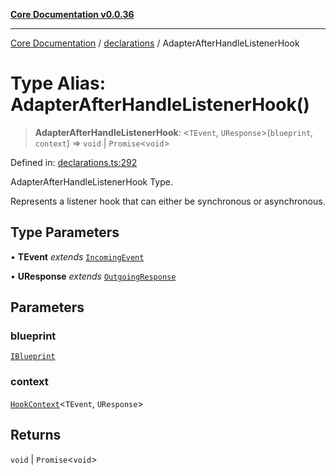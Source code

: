 [**Core Documentation v0.0.36**](../../README.md)

***

[Core Documentation](../../modules.md) / [declarations](../README.md) / AdapterAfterHandleListenerHook

# Type Alias: AdapterAfterHandleListenerHook()

> **AdapterAfterHandleListenerHook**: \<`TEvent`, `UResponse`\>(`blueprint`, `context`) => `void` \| `Promise`\<`void`\>

Defined in: [declarations.ts:292](https://github.com/stonemjs/core/blob/9f959fbf0878444ad50749e09c8b1ee612a83d71/src/declarations.ts#L292)

AdapterAfterHandleListenerHook Type.

Represents a listener hook that can either be synchronous or asynchronous.

## Type Parameters

• **TEvent** *extends* [`IncomingEvent`](../../events/IncomingEvent/classes/IncomingEvent.md)

• **UResponse** *extends* [`OutgoingResponse`](../../events/OutgoingResponse/classes/OutgoingResponse.md)

## Parameters

### blueprint

[`IBlueprint`](IBlueprint.md)

### context

[`HookContext`](../interfaces/HookContext.md)\<`TEvent`, `UResponse`\>

## Returns

`void` \| `Promise`\<`void`\>
